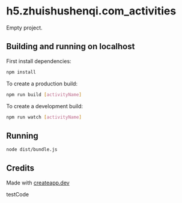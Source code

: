 # h5.zhuishushenqi.com_activities

Empty project.

## Building and running on localhost

First install dependencies:

```sh
npm install
```

To create a production build:

```sh
npm run build [activityName]
```

To create a development build:

```sh
npm run watch [activityName]
```

## Running

```sh
node dist/bundle.js
```

## Credits

Made with [createapp.dev](https://createapp.dev/)

testCode
